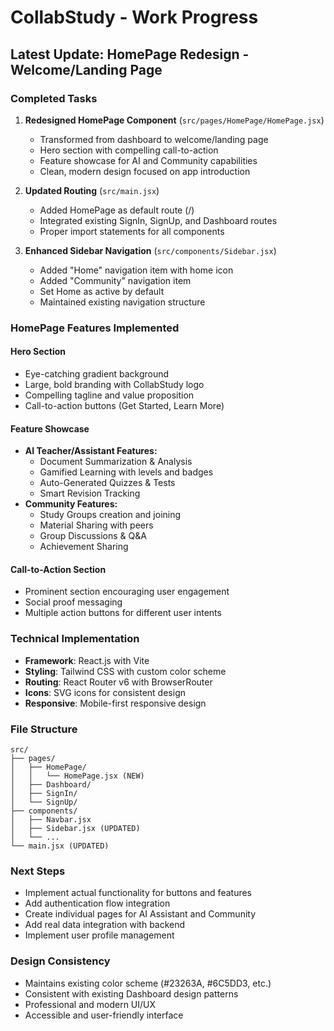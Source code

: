 # CollabStudy - Work Progress

## Latest Update: HomePage Redesign - Welcome/Landing Page

### Completed Tasks
1. **Redesigned HomePage Component** (`src/pages/HomePage/HomePage.jsx`)
   - Transformed from dashboard to welcome/landing page
   - Hero section with compelling call-to-action
   - Feature showcase for AI and Community capabilities
   - Clean, modern design focused on app introduction

2. **Updated Routing** (`src/main.jsx`)
   - Added HomePage as default route (/)
   - Integrated existing SignIn, SignUp, and Dashboard routes
   - Proper import statements for all components

3. **Enhanced Sidebar Navigation** (`src/components/Sidebar.jsx`)
   - Added "Home" navigation item with home icon
   - Added "Community" navigation item
   - Set Home as active by default
   - Maintained existing navigation structure

### HomePage Features Implemented

#### Hero Section
- Eye-catching gradient background
- Large, bold branding with CollabStudy logo
- Compelling tagline and value proposition
- Call-to-action buttons (Get Started, Learn More)

#### Feature Showcase
- **AI Teacher/Assistant Features:**
  - Document Summarization & Analysis
  - Gamified Learning with levels and badges
  - Auto-Generated Quizzes & Tests
  - Smart Revision Tracking
- **Community Features:**
  - Study Groups creation and joining
  - Material Sharing with peers
  - Group Discussions & Q&A
  - Achievement Sharing

#### Call-to-Action Section
- Prominent section encouraging user engagement
- Social proof messaging
- Multiple action buttons for different user intents

### Technical Implementation
- **Framework**: React.js with Vite
- **Styling**: Tailwind CSS with custom color scheme
- **Routing**: React Router v6 with BrowserRouter
- **Icons**: SVG icons for consistent design
- **Responsive**: Mobile-first responsive design

### File Structure
```
src/
├── pages/
│   ├── HomePage/
│   │   └── HomePage.jsx (NEW)
│   ├── Dashboard/
│   ├── SignIn/
│   └── SignUp/
├── components/
│   ├── Navbar.jsx
│   ├── Sidebar.jsx (UPDATED)
│   └── ...
└── main.jsx (UPDATED)
```

### Next Steps
- Implement actual functionality for buttons and features
- Add authentication flow integration
- Create individual pages for AI Assistant and Community
- Add real data integration with backend
- Implement user profile management

### Design Consistency
- Maintains existing color scheme (#23263A, #6C5DD3, etc.)
- Consistent with existing Dashboard design patterns
- Professional and modern UI/UX
- Accessible and user-friendly interface
